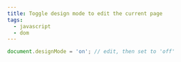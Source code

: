 ```yaml
---
title: Toggle design mode to edit the current page
tags:
  - javascript
  - dom
---
```


```javascript
document.designMode = 'on'; // edit, then set to 'off'
```
